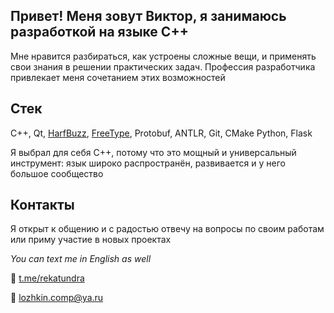## Привет! Меня зовут Виктор, я занимаюсь разработкой на языке C++
Мне нравится разбираться, как устроены сложные вещи, и применять свои знания в решении практических задач. Профессия разработчика привлекает меня сочетанием этих возможностей

## Стек 
C++, Qt, [HarfBuzz](https://harfbuzz.github.io/), [FreeType](https://freetype.org/), Protobuf, ANTLR, Git, CMake
Python, Flask

Я выбрал для себя C++, потому что это мощный и универсальный инструмент: язык широко распространён, развивается и у него большое сообщество

## Контакты
Я открыт к общению и с радостью отвечу на вопросы по своим работам или приму участие в новых проектах

*You can text me in English as well*

💬 [t.me/rekatundra](https://t.me/rekatundra)

📧  lozhkin.comp@ya.ru
